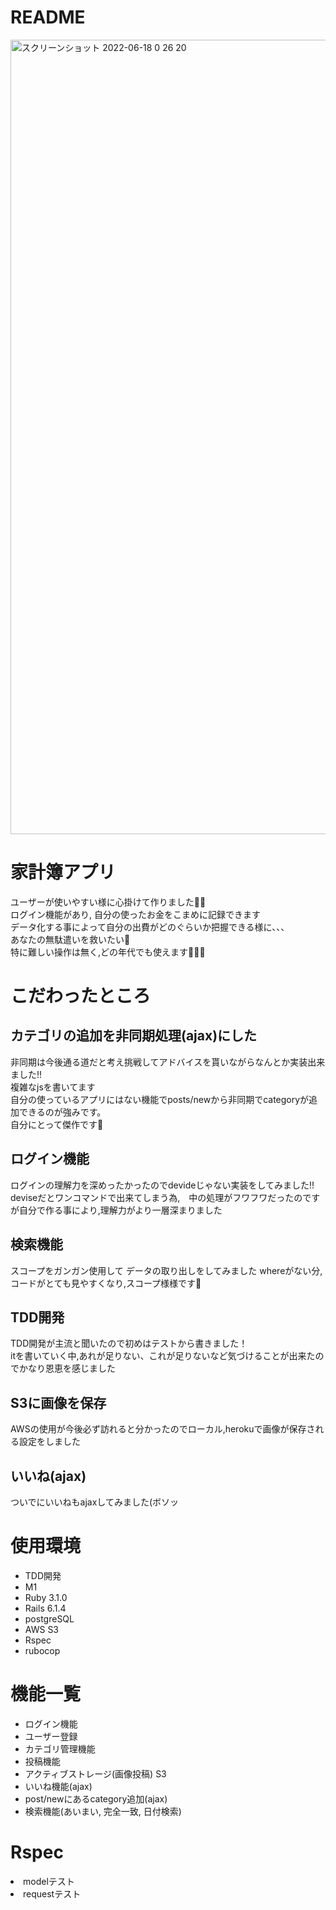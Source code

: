 # README
<img width="1271" alt="スクリーンショット 2022-06-18 0 26 20" src="https://user-images.githubusercontent.com/94509379/174329460-1089d97f-05c3-4cb4-bc56-69b4b531c2f4.png">
<h1>家計簿アプリ</h1>
<p>
  ユーザーが使いやすい様に心掛けて作りました🙇‍♂️<br>
  ログイン機能があり, 自分の使ったお金をこまめに記録できます<br>
  データ化する事によって自分の出費がどのぐらいか把握できる様に、、、<br>
  あなたの無駄遣いを救いたい🫶<br>
  特に難しい操作は無く,どの年代でも使えます🫶🫶🫶
</p>

<h1>こだわったところ</h1>

<h2>カテゴリの追加を非同期処理(ajax)にした</h2>
<p>
  非同期は今後通る道だと考え挑戦してアドバイスを貰いながらなんとか実装出来ました!!<br>
  複雑なjsを書いてます<br>
  自分の使っているアプリにはない機能でposts/newから非同期でcategoryが追加できるのが強みです。<br>
  自分にとって傑作です🥹
</p>

<h2>ログイン機能</h2>
<p>
  ログインの理解力を深めったかったのでdevideじゃない実装をしてみました!!<br>
  deviseだとワンコマンドで出来てしまう為,　中の処理がフワフワだったのですが自分で作る事により,理解力がより一層深まりました<br>
</p>

<h2>検索機能</h2>
<p>
  スコープをガンガン使用して
  データの取り出しをしてみました
  whereがない分,コードがとても見やすくなり,スコープ様様です🥹
</p>

<h2>TDD開発</h2>
<p>
  TDD開発が主流と聞いたので初めはテストから書きました！<br>
  itを書いていく中,あれが足りない、これが足りないなど気づけることが出来たのでかなり恩恵を感じました<br>
</p>
 
<h2>S3に画像を保存</h2>
<p>
  AWSの使用が今後必ず訪れると分かったのでローカル,herokuで画像が保存される設定をしました
</p>

<h2>いいね(ajax)</h2>
<p>
  ついでにいいねもajaxしてみました(ボソッ
</p>

<h1>使用環境</h1>
<ul>
  <li>TDD開発</li>
  <li>M1</li>
  <li>Ruby 3.1.0</li>
  <li>Rails 6.1.4</li>
  <li>postgreSQL</li>
  <li>AWS S3</li>
  <li>Rspec</li>
  <li>rubocop</li>
</ul>

<h1>機能一覧</h1>
<ul>
  <li>ログイン機能</li>
  <li>ユーザー登録</li>
  <li>カテゴリ管理機能</li>
  <li>投稿機能</li>
  <li>アクティブストレージ(画像投稿) S3</li>
  <li>いいね機能(ajax)</li>
  <li>post/newにあるcategory追加(ajax)</li>
  <li>検索機能(あいまい, 完全一致, 日付検索)</li>
</ul>

<h1>Rspec</h1>
<li>modelテスト</li>
<li>requestテスト</li>
